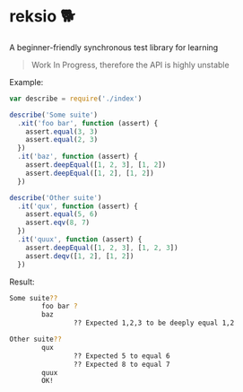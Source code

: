 # reksio :dog2:

A beginner-friendly synchronous test library for learning

> Work In Progress, therefore the API is highly unstable

Example:
```js
var describe = require('./index')

describe('Some suite')
  .xit('foo bar', function (assert) {
    assert.equal(3, 3)
    assert.equal(2, 3)
  })
  .it('baz', function (assert) {
    assert.deepEqual([1, 2, 3], [1, 2])
    assert.deepEqual([1, 2], [1, 2])
  })

describe('Other suite')
  .it('qux', function (assert) {
    assert.equal(5, 6)
    assert.eqv(8, 7)
  })
  .it('quux', function (assert) {
    assert.deepEqual([1, 2, 3], [1, 2, 3])
    assert.deqv([1, 2], [1, 2])
  })

```

Result:
```sh
Some suite??
        foo bar ?
        baz
                ?? Expected 1,2,3 to be deeply equal 1,2

Other suite??
        qux
                ?? Expected 5 to equal 6
                ?? Expected 8 to equal 7
        quux
        OK!
```
